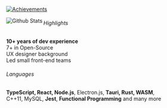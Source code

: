 [![Achievements](https://github-profile-trophy.vercel.app/?username=brusherru&theme=darkhub&margin-w=10&margin-h=10&rank=-B,-C)](https://github.com/ryo-ma/github-profile-trophy)

<img align="left" src="https://github-readme-stats.vercel.app/api?username=brusherru&show_icons=true&locale=en&theme=dark&show=prs_merged_percentage&include_all_commits=true" alt="Github Stats" />

###### Highlights
**10+ years of dev experience**<br />
7+ in Open-Source<br />
UX designer background<br />
Led small front-end teams

###### Languages
**TypeScript, React, Node.js**, Electron.js, **Tauri, Rust, WASM**,<br />
C++11, MySQL, **Jest**, **Functional Programming** and many more
